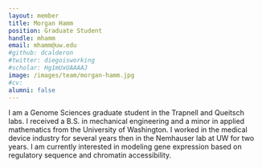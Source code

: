 ```yaml
---
layout: member
title: Morgan Hamm
position: Graduate Student
handle: mhamm
email: mhamm@uw.edu
#github: dcalderon
#twitter: diegoisworking
#scholar: Hg1mUxUAAAAJ
image: /images/team/morgan-hamm.jpg
#cv: 
alumni: false
---
```


I am a Genome Sciences graduate student in the Trapnell and Queitsch labs. I received a B.S. in mechanical engineering and a minor in applied mathematics from the University of Washington. I worked in the medical device industry for several years then in the Nemhauser lab at UW for two years. I am currently interested in modeling gene expression based on regulatory sequence and chromatin accessibility.